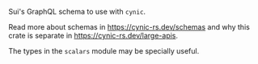 <!-- cargo-rdme start -->

Sui's GraphQL schema to use with `cynic`.

Read more about schemas in <https://cynic-rs.dev/schemas> and why this crate is separate in
<https://cynic-rs.dev/large-apis>.

The types in the `scalars` module may be specially useful.

<!-- cargo-rdme end -->
